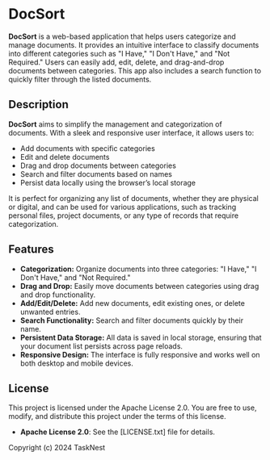 # DocSort

**DocSort** is a web-based application that helps users categorize and manage documents. It provides an intuitive interface to classify documents into different categories such as "I Have," "I Don't Have," and "Not Required." Users can easily add, edit, delete, and drag-and-drop documents between categories. This app also includes a search function to quickly filter through the listed documents.

## Description

**DocSort** aims to simplify the management and categorization of documents. With a sleek and responsive user interface, it allows users to:

- Add documents with specific categories
- Edit and delete documents
- Drag and drop documents between categories
- Search and filter documents based on names
- Persist data locally using the browser’s local storage

It is perfect for organizing any list of documents, whether they are physical or digital, and can be used for various applications, such as tracking personal files, project documents, or any type of records that require categorization.

## Features

- **Categorization:** Organize documents into three categories: "I Have," "I Don't Have," and "Not Required."
- **Drag and Drop:** Easily move documents between categories using drag and drop functionality.
- **Add/Edit/Delete:** Add new documents, edit existing ones, or delete unwanted entries.
- **Search Functionality:** Search and filter documents quickly by their name.
- **Persistent Data Storage:** All data is saved in local storage, ensuring that your document list persists across page reloads.
- **Responsive Design:** The interface is fully responsive and works well on both desktop and mobile devices.

## License

This project is licensed under the Apache License 2.0. You are free to use, modify, and distribute this project under the terms of this license.

- **Apache License 2.0**: See the [LICENSE.txt] file for details.

Copyright (c) 2024 TaskNest
